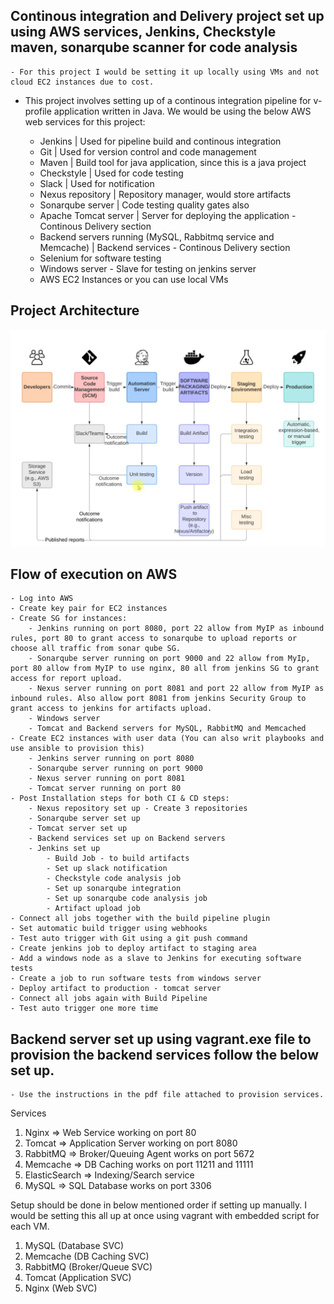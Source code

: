 ## Continous integration and Delivery project set up using AWS services, Jenkins, Checkstyle maven, sonarqube scanner for code analysis

    - For this project I would be setting it up locally using VMs and not cloud EC2 instances due to cost. 

- This project involves setting up of a continous integration pipeline for v-profile application written in Java. We would be using the below AWS web services for this project:

    - Jenkins                                                           | Used for pipeline build and continous integration
    - Git                                                               | Used for version control and code management
    - Maven                                                             | Build tool for java application, since this is a java project
    - Checkstyle                                                        | Used for code testing 
    - Slack                                                             | Used for notification 
    - Nexus repository                                                  | Repository manager, would store artifacts 
    - Sonarqube server                                                  | Code testing quality gates also
    - Apache Tomcat server                                              | Server for deploying the application - Continous Delivery section
    - Backend servers running (MySQL, Rabbitmq service and Memcache)    | Backend services - Continous Delivery section 
    - Selenium for software testing 
    - Windows server - Slave for testing on jenkins server 
    - AWS EC2 Instances or you can use local VMs 

## Project Architecture 

![alt text](pictures/image.png)

## Flow of execution on AWS 

    - Log into AWS 
    - Create key pair for EC2 instances 
    - Create SG for instances:
        - Jenkins running on port 8080, port 22 allow from MyIP as inbound rules, port 80 to grant access to sonarqube to upload reports or choose all traffic from sonar qube SG. 
        - Sonarqube server running on port 9000 and 22 allow from MyIp, port 80 allow from MyIP to use nginx, 80 all from jenkins SG to grant access for report upload. 
        - Nexus server running on port 8081 and port 22 allow from MyIP as inbound rules. Also allow port 8081 from jenkins Security Group to grant access to jenkins for artifacts upload. 
        - Windows server 
        - Tomcat and Backend servers for MySQL, RabbitMQ and Memcached
    - Create EC2 instances with user data (You can also writ playbooks and use ansible to provision this)
        - Jenkins server running on port 8080
        - Sonarqube server running on port 9000
        - Nexus server running on port 8081
        - Tomcat server running on port 80
    - Post Installation steps for both CI & CD steps: 
        - Nexus repository set up - Create 3 repositories
        - Sonarqube server set up     
        - Tomcat server set up 
        - Backend services set up on Backend servers
        - Jenkins set up
            - Build Job - to build artifacts 
            - Set up slack notification 
            - Checkstyle code analysis job 
            - Set up sonarqube integration 
            - Set up sonarqube code analysis job
            - Artifact upload job
    - Connect all jobs together with the build pipeline plugin 
    - Set automatic build trigger using webhooks
    - Test auto trigger with Git using a git push command 
    - Create jenkins job to deploy artifact to staging area 
    - Add a windows node as a slave to Jenkins for executing software tests
    - Create a job to run software tests from windows server 
    - Deploy artifact to production - tomcat server
    - Connect all jobs again with Build Pipeline 
    - Test auto trigger one more time 

## Backend server set up using vagrant.exe file to provision the backend services follow the below set up. 

    - Use the instructions in the pdf file attached to provision services.

Services
1. Nginx => Web Service working on port 80
2. Tomcat => Application Server working on port 8080
3. RabbitMQ => Broker/Queuing Agent works on port 5672
4. Memcache => DB Caching works on port 11211 and 11111
5. ElasticSearch => Indexing/Search service
6. MySQL => SQL Database works on port 3306

Setup should be done in below mentioned order if setting up manually. I would be setting this all up at once using vagrant with embedded script for each VM. 

1. MySQL (Database SVC)
2. Memcache (DB Caching SVC)
3. RabbitMQ (Broker/Queue SVC)
4. Tomcat (Application SVC)
5. Nginx (Web SVC)

